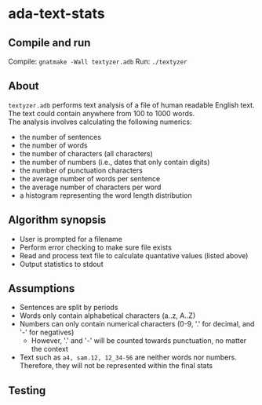 # ada-text-stats

## Compile and run
Compile: `gnatmake -Wall textyzer.adb`
Run: `./textyzer`

## About
`textyzer.adb` performs text analysis of a file of human readable English text. The text could contain anywhere from 100 to 1000 words.\
The analysis involves calculating the following numerics:
- the number of sentences
- the number of words
- the number of characters (all characters)
- the number of numbers (i.e., dates that only contain digits)
- the number of punctuation characters
- the average number of words per sentence
- the average number of characters per word
- a histogram representing the word length distribution

## Algorithm synopsis
- User is prompted for a filename
- Perform error checking to make sure file exists
- Read and process text file to calculate quantative values (listed above)
- Output statistics to stdout

## Assumptions
- Sentences are split by periods
- Words only contain alphabetical characters (a..z, A..Z)
- Numbers can only contain numerical characters (0-9, '.' for decimal, and '-' for negatives)
    - However, '.' and '-' will be counted towards punctuation, no matter the context
- Text such as `a4, sam.12, 12_34-56` are neither words nor numbers. Therefore, they will not be represented within the final stats

## Testing